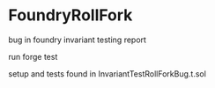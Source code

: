# FoundryRollFork
bug in foundry invariant testing report

run forge test

setup and tests found in InvariantTestRollForkBug.t.sol
